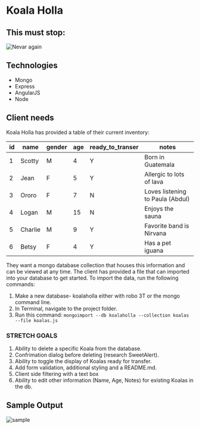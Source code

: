 Koala Holla
===========

This must stop:
---------------
![Nevar again](https://i.makeagif.com/media/8-22-2014/GO_DT4.gif)


Technologies
------------

* Mongo
* Express
* AngularJS
* Node

Client needs
------------
Koala Holla has provided a table of their current inventory:

| id | name    | gender | age | ready_to_transer | notes                            |
|----|---------|--------|-----|------------------|----------------------------------|
| 1  | Scotty  | M      | 4   | Y                | Born in Guatemala                |
| 2  | Jean    | F      | 5   | Y                | Allergic to lots of lava         |
| 3  | Ororo   | F      | 7   | N                | Loves listening to Paula (Abdul) |
| 4  | Logan   | M      | 15  | N                | Enjoys the sauna                  |
| 5  | Charlie | M      | 9   | Y                | Favorite band is Nirvana         |
| 6  | Betsy   | F      | 4   | Y                | Has a pet iguana                 |


They want a mongo database collection that houses this information and can be viewed at any time. The client has provided a file that can imported into your database to get started. To import the data, run the following commands:

1. Make a new database- koalaholla either with robo 3T or the mongo command line.
2. In Terminal, navigate to the project folder.
3. Run this command: `mongoimport --db koalaholla --collection koalas --file koalas.js`

### STRETCH GOALS

1. Ability to delete a specific Koala from the database.  
2. Confrimation dialog before deleting (research SweetAlert).
3. Ability to toggle the display of Koalas ready for transfer.
4. Add form validation, additional styling and a README.md.
5. Client side filtering with a text box
6. Ability to edit other information (Name, Age, Notes) for existing Koalas in the db.


Sample Output
--------

![sample](sample.png)
